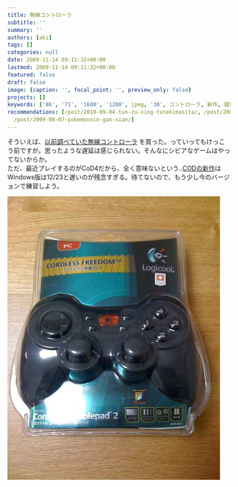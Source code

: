 ```yaml
---
title: 無線コントローラ
subtitle: ''
summary: ''
authors: [aki]
tags: []
categories: null
date: 2009-11-14 09:11:32+00:00
lastmod: 2009-11-14 09:11:32+00:00
featured: false
draft: false
image: {caption: '', focal_point: '', preview_only: false}
projects: []
keywords: ['86', '71', '1600', '1200', jpeg, '30', コントローラ, 新作, 遅延, 無線]
recommendations: [/post/2010-09-04-tun-zu-xing-tutekimasita/, /post/2009-06-20-cheng-jiu-yuan-nozi-yang-hua/,
  /post/2009-08-07-pokemonxin-gan-xian/]
---
```



そういえば、[以前調べていた無線コントローラ](https://chezo.uno/post/2009-09-22-pcdewaiyaresukontororawoshi-uniha) を買った。っていってもけっこう前ですが。思ったような遅延は感じられない。そんなにシビアなゲームはやってないからか。  
ただ、最近プレイするのがCoD4だから、全く意味ないという‥[CODの新作](http://www.modernwarfare2.jp/)はWindows版は12/23と遅いのが残念すぎる。待てないので、もう少し今のバージョンで練習しよう。

[![](p_1600_1200_fddd2f30-f71b-4f86-bbae-7095a4841fbd.jpeg)](p_1600_1200_fddd2f30-f71b-4f86-bbae-7095a4841fbd.jpeg)
